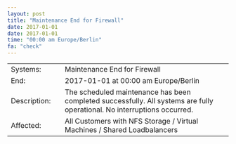 ```yaml
---
layout: post
title: "Maintenance End for Firewall"
date: 2017-01-01
date: 2017-01-01
time: "00:00 am Europe/Berlin"
fa: "check"
---
```


|                   |   |                                                                      |
|-------------------|---|----------------------------------------------------------------------|
| Systems:          |   | Maintenance End for Firewall|
| End:              |   | 2017-01-01 at 00:00 am Europe/Berlin |
| Description:      |   | The scheduled maintenance has been completed successfully. All systems are fully operational. No interruptions occurred. |
| Affected:         |   | All Customers with NFS Storage / Virtual Machines / Shared Loadbalancers |